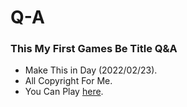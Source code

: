 # Q-A
### This My First Games Be Title Q&A 
  - Make This in Day (2022/02/23).
  - All Copyright For Me.
  - You Can Play [here](https://tom-website.github.io/Q-A/).
